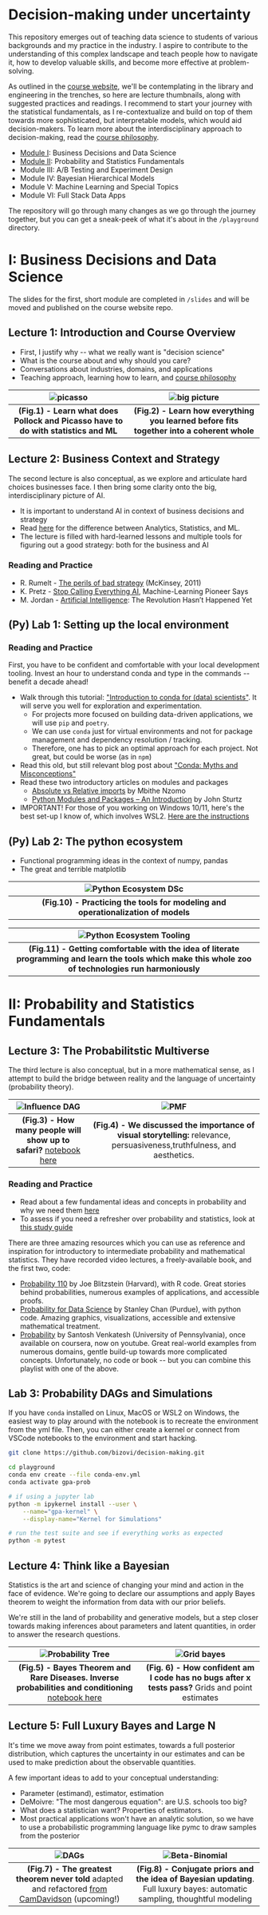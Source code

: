 # Decision-making under uncertainty

This repository emerges out of teaching data science to students of various backgrounds and my practice in the industry. I aspire to contribute to the understanding of this complex landscape and teach people how to navigate it, how to develop valuable skills, and become more effective at problem-solving.

As outlined in the [course website](https://course.economic-cybernetics.com/), we'll be contemplating in the library and engineering in the trenches, so here are lecture thumbnails, along with suggested practices and readings. I recommend to start your journey with the statistical fundamentals, as I re-contextualize and build on top of them towards more sophisticated, but interpretable models, which would aid decision-makers. To learn more about the interdisciplinary approach to decision-making, read the [course philosophy](https://course.economic-cybernetics.com/#on-interdisciplinarity).

- [Module I](#i-business-decisions-and-data-science): Business Decisions and Data Science
- [Module II](#ii-probability-and-statistics-fundamentals): Probability and Statistics Fundamentals
- Module III: A/B Testing and Experiment Design
- Module IV: Bayesian Hierarchical Models
- Module V: Machine Learning and Special Topics
- Module VI: Full Stack Data Apps

The repository will go through many changes as we go through the journey together, but you can get a sneak-peek of what it's about in the `/playground` directory.


# I: Business Decisions and Data Science

The slides for the first, short module are completed in `/slides` and will be moved and published on the course website repo.

## Lecture 1: Introduction and Course Overview

- First, I justify why -- what we really want is "decision science"
- What is the course about and why should you care?
- Conversations about industries, domains, and applications
- Teaching approach, learning how to learn, and [course philosophy](https://course.economic-cybernetics.com/philosophy.html)


| ![picasso](docs/img/logo.jpeg)| ![big picture](docs/img/elephant-blind.jpeg)|
|:--:|:--:|
| **(Fig.1) - Learn what does Pollock and Picasso have to do with statistics and ML** | **(Fig.2) - Learn how everything you learned before fits together into a coherent whole**


## Lecture 2: Business Context and Strategy

The second lecture is also conceptual, as we explore and articulate hard choices businesses face. I then bring some clarity onto the big, interdisciplinary picture of AI.

- It is important to understand AI in context of business decisions and strategy
- Read [here](https://course.economic-cybernetics.com/01_fundamentals/background.html) for the difference between Analytics, Statistics, and ML.
- The lecture is filled with hard-learned lessons and multiple tools for figuring out a good strategy: both for the business and AI

### Reading and Practice
- R. Rumelt - [The perils of bad strategy](https://www.mckinsey.com/capabilities/strategy-and-corporate-finance/our-insights/the-perils-of-bad-strategy) (McKinsey, 2011)
- K. Pretz - [Stop Calling Everything AI](https://spectrum-ieee-org.cdn.ampproject.org/c/s/spectrum.ieee.org/amp/stop-calling-everything-ai-machinelearning-pioneer-says-2652904044), Machine-Learning Pioneer Says 
- M. Jordan - [Artificial  Intelligence](https://hdsr.mitpress.mit.edu/pub/wot7mkc1/release/9): The Revolution Hasn’t Happened Yet


## (Py) Lab 1: Setting up the local environment

### Reading and Practice

First, you have to be confident and comfortable with your local development tooling. Invest an hour to understand conda and type in the commands -- benefit a decade ahead!

- Walk through this tutorial: ["Introduction to conda for (data) scientists"](https://carpentries-incubator.github.io/introduction-to-conda-for-data-scientists/). It will serve you well for exploration and experimentation. 
    - For projects more focused on building data-driven applications, we will use `pip` and `poetry`.
    - We can use `conda` just for virtual environments and not for package management and dependency resolution / tracking.
    - Therefore, one has to pick an optimal approach for each project. Not great, but could be worse (as in `npm`)
- Read this old, but still relevant blog post about ["Conda: Myths and Misconceptions"](https://jakevdp.github.io/blog/2016/08/25/conda-myths-and-misconceptions/)
- Read these two introductory articles on modules and packages
    - [Absolute vs Relative imports](https://realpython.com/absolute-vs-relative-python-imports/) by Mbithe Nzomo
    - [Python Modules and Packages – An Introduction](https://realpython.com/python-modules-packages/) by John Sturtz
- IMPORTANT! For those of you working on Windows 10/11, here's the best set-up I know of, which involves WSL2. [Here are the instructions](https://towardsdatascience.com/how-to-create-perfect-machine-learning-development-environment-with-wsl2-on-windows-10-11-2c80f8ea1f31)


## (Py) Lab 2: The python ecosystem

- Functional programming ideas in the context of numpy, pandas
- The great and terrible matplotlib


| ![Python Ecosystem DSc](docs/img/LE_pyeco1.svg)| 
|:--:|
|**(Fig.10) - Practicing the tools for modeling and operationalization of models**|

| ![Python Ecosystem Tooling](docs/img/LE_pyeco2.svg)| 
|:--:|
|**(Fig.11) - Getting comfortable with the idea of literate programming and learn the tools which make this whole zoo of technologies run harmoniously**|



# II: Probability and Statistics Fundamentals

## Lecture 3: The Probabilitstic Multiverse

The third lecture is also conceptual, but in a more mathematical sense, as I attempt to build the bridge between reality and the language of uncertainty (probability theory).



| ![Influence DAG](docs/img/output.svg)| ![PMF](docs/img/L3_visual_communication.png)|
|:--:|:--:|
| **(Fig.3) - How many people will show up to safari?** [notebook here](https://github.com/Bizovi/decision-making/blob/main/playground/01_tourism.ipynb)| **(Fig.4) - We discussed the importance of visual storytelling:** relevance, persuasiveness,truthfulness, and aesthetics.


### Reading and Practice
<!-- Separate the reading and homework practice-->
- Read about a few fundamental ideas and concepts in probability and why we need them [here](https://course.economic-cybernetics.com/01_fundamentals/stat_foundations.html)
- To assess if you need a refresher over probability and statistics, look at [this study guide](https://course.economic-cybernetics.com/05_archive/winter_2022.html)

There are three amazing resources which you can use as reference and inspiration for introductory to intermediate probability and mathematical statistics. They have recorded video lectures, a freely-available book, and the first two, code:
- [Probability 110](https://projects.iq.harvard.edu/stat110/home) by Joe Blitzstein (Harvard), with R code. Great stories behind probabilities, numerous examples of applications, and accessible proofs.
- [Probability for Data Science](https://probability4datascience.com/) by Stanley Chan (Purdue), with python code. Amazing graphics, visualizations, accessible and extensive mathematical treatment.
- [Probability](https://youtube.com/playlist?list=PLhCDzMM3Yov0ZIaxcUlsHh2T9XmiVqgMi) by Santosh Venkatesh (University of Pennsylvania), once available on coursera, now on youtube. Great real-world examples from numerous domains, gentle build-up towards more complicated concepts. Unfortunately, no code or book -- but you can combine this playlist with one of the above.

## Lab 3: Probability DAGs and Simulations

If you have `conda` installed on Linux, MacOS or WSL2 on Windows, the easiest way to play around with the notebook is to recreate the environment from the yml file. Then, you can either create a kernel or connect from VSCode notebooks to the environment and start hacking.

```bash
git clone https://github.com/bizovi/decision-making.git

cd playground
conda env create --file conda-env.yml
conda activate gpa-prob

# if using a jupyter lab
python -m ipykernel install --user \
    --name="gpa-kernel" \
    --display-name="Kernel for Simulations"

# run the test suite and see if everything works as expected
python -m pytest 
```

## Lecture 4: Think like a Bayesian

Statistics is the art and science of changing your mind and action in the face of evidence. We're going to declare our assumptions and apply Bayes theorem to weight the information from data with our prior beliefs.

We're still in the land of probability and generative models, but a step closer towards making inferences about parameters and latent quantities, in order to answer the research questions.

| ![Probability Tree](docs/img/L4_medical_testing.svg)| ![Grid bayes](docs/img/bayes_updating_point.png) |
|:--:|:--:|
| **(Fig.5) - Bayes Theorem and Rare Diseases. Inverse probabilities and conditioning** [notebook here](https://github.com/Bizovi/decision-making/blob/main/playground/02_bayes.ipynb)| **(Fig. 6) - How confident am I code has no bugs after x tests pass?** Grids and point estimates|


## Lecture 5: Full Luxury Bayes and Large N

It's time we move away from point estimates, towards a full posterior distribution, which captures the uncertainty in our estimates and can be used to make prediction about the observable quantities.

A few important ideas to add to your conceptual understanding:
- Parameter (estimand), estimator, estimation
- DeMoivre: "The most dangerous equation": are U.S. schools too big?
- What does a statistician want? Properties of estimators.
- Most practical applications won't have an analytic solution, so we have to use a probabilistic programming language like pymc to draw samples from the posterior


|![DAGs](docs/img/llln.png)| ![Beta-Binomial](docs/img/L4_bayes.png)| 
|:--:|:--:|
|**(Fig.7) - The greatest theorem never told** adapted and refactored [from CamDavidson](https://nbviewer.org/github/CamDavidsonPilon/Probabilistic-Programming-and-Bayesian-Methods-for-Hackers/blob/master/Chapter4_TheGreatestTheoremNeverTold/Ch4_LawOfLargeNumbers_PyMC3.ipynb) (upcoming!)|**(Fig.8) - Conjugate priors and the idea of Bayesian updating**. Full luxury bayes: automatic sampling, thoughtful modeling

<!-- 
## Lecture 6: A/B Testing and Generalized Linear Madness

|![DAGs](docs/img/ab_test.png)| ![Beta-Binomial](docs/img/hierarchical.svg)| 
|:--:|:--:|
|**(Fig.9) - BetaBinomial model for A/B testing.** We will see what are the necessary steps for designing an experiment. |**(Fig.10) - The centrality of linear models**. In the bayesian version, it will be our go-to model for many applications.

## Lecture 7: GLM's and Causal Inference (upcoming ...)


| ![Probability Tree](docs/img/L4_basic_dags.svg)| 
|:--:|
|**(Fig.9) - The basic structures of causal reasoning** as a tool to become aware of fallacies and declare our modeling assumtions explicitly|


# Module II: ML and Deep Learning

## Lecture 1: Tree-based ensembles (upcoming...)

## Lecture 1a: Fundamentals of classification (upcoming...)


## Lecture 2: Unsupervised Learning (upcoming...)

## Lecture 3: Deep Learning for Natural Language (upcoming...)

## Lecture 4: Deep Learning for Computer Vision (upcoming...)

## Lecture 5: Special topics - time series (upcoming...)

## Lecture 6: Special topics - recommender systems (upcoming...)

# Module III: Full-Stack Data Apps in Python
 -->



